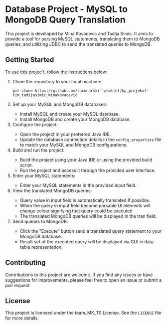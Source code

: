 
<h1>Database Project - MySQL to MongoDB Query Translation</h1>
<p>This project is developed by Mina Kovacevic and Tadija Simic. It aims to provide a tool for parsing MySQL statements, translating them to MongoDB queries, and utilizing JDBC to send the translated queries to MongoDB.</p>
<h2>Getting Started</h2>
<p>To use this projec`t, follow the instructions below:</p>
<ol>
  <li>Clone the repository to your local machine:</li>
  <pre><code>git clone https://github.com/racunarski-fakultet/bp_projekat-tim_tadijasimic_minakovacevic</code></pre>
  <li>Set up your MySQL and MongoDB databases:</li>
  <ul>
    <li>Install MySQL and create your MySQL database.</li>
    <li>Install MongoDB and create your MongoDB database.</li>
  </ul>
  <li>Configure the project:</li>
  <ul>
    <li>Open the project in your preferred Java IDE.</li>
    <li>Update the database connection details in the <code>config.properties</code> file to match your MySQL and MongoDB configurations.</li>
  </ul>
  <li>Build and run the project:</li>
  <ul>
    <li>Build the project using your Java IDE or using the provided build script.</li>
    <li>Run the project and access it through the provided user interface.</li>
  </ul>
  <li>Enter your MySQL statements:</li>
  <ul>
    <li>Enter your MySQL statements in the provided input field.</li>
  </ul>
  <li>View the translated MongoDB queries:</li>
  <ul>
    <li>Query value in input field is automatically translated if possible.</li>
    <li>When the query in input field become parsable UI elements will change colour signifying that query could be executed</li>
    <li>The translated MongoDB queries will be displayed in the tran field.</li>
  </ul>
  <li>Send queries to MongoDB:</li>
  <ul>
    <li>Click the "Execute" button send a translated query statement to your MongoDB database.</li>
    <li>Result set of the executed query will be displayed via GUI in data table representation.</li>
  </ul>
</ol>
<h2>Contributing</h2>
<p>Contributions to this project are welcome. If you find any issues or have suggestions for improvements, please feel free to open an issue or submit a pull request.</p>
<h2>License</h2>
<p>This project is licensed under the team_MK_TS License. See the <code>LICENSE</code> file for more details.</p>
